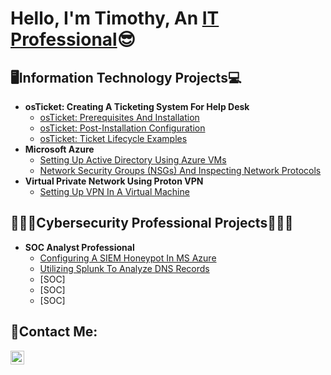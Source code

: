 <h1>Hello, I'm Timothy, An <a href="https://linkedin.com/in/timtech369">IT Professional</a>😎</h1>

<h2>🖥️Information Technology Projects💻</h2>

- <b>osTicket: Creating A Ticketing System For Help Desk</b>
  - [osTicket: Prerequisites And Installation](https://github.com/timxtek/osticket-prereqs4)
  - [osTicket: Post-Installation Configuration](https://github.com/timxtek/post-install-config4)
  - [osTicket: Ticket Lifecycle Examples](https://github.com/timxtek/ticket-lifecycle4)
- <b>Microsoft Azure</b>
  - [Setting Up Active Directory Using Azure VMs](https://github.com/timxtek/configure-ad4)
  - [Network Security Groups (NSGs) And Inspecting Network Protocols](https://github.com/timxtek/azure-network-protocols4)
- <b>Virtual Private Network Using Proton VPN</b>
  - [Setting Up VPN In A Virtual Machine](https://github.com/timxtek/setup-vpn4)
<h2>👨🏿‍💻Cybersecurity Professional Projects👨🏿‍💻</h2>

- <b>SOC Analyst Professional</b>
  - [Configuring A SIEM Honeypot In MS Azure](https://github.com/timxtek/Configuring-siem4)
  - [Utilizing Splunk To Analyze DNS Records](https://github.com/timxtek/Splunk-siem4)
  - [SOC]
  - [SOC]
  - [SOC]

<h2>📧Contact Me:</h2>

[<img align="left" alt="Josh | LinkedIn" width="22px" src="https://cdn.jsdelivr.net/npm/simple-icons@v3/icons/linkedin.svg" />][linkedin]


[linkedin]: https://linkedin.com/in/timtech369
